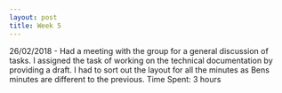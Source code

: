 ```yaml
---
layout: post
title: Week 5
---
```


26/02/2018 - Had a meeting with the group for a general discussion of tasks. I assigned the task of working on the technical documentation by providing a draft. I had to sort out the layout for all the minutes as Bens minutes are different to the previous. Time Spent: 3 hours



 
